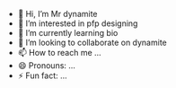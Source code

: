 - 👋 Hi, I’m Mr dynamite 
- 👀 I’m interested in pfp designing 
- 🌱 I’m currently learning bio
- 💞️ I’m looking to collaborate on dynamite 
- 📫 How to reach me ...
- 😄 Pronouns: ...
- ⚡ Fun fact: ...

<!---
Dynamite0202/Dynamite0202 is a ✨ special ✨ repository because its `README.md` (this file) appears on your GitHub profile.
You can click the Preview link to take a look at your changes.
--->
